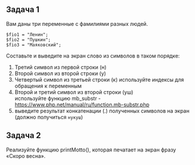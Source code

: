 ## Задача 1
Вам даны три переменные с фамилиями разных людей.  
```
$fio1 = "Ленин";
$fio2 = "Пушкин";
$fio3 = "Маяковский";
```
Составьте и выведите на экран слово из символов в таком порядке:  
1) Третий символ из первой строки  (н)
2) Второй символ из второй строки (у)
3) Четвертый символ из третьей строки (к)
используйте индексы для обращения к переменным
4) Второй и третий символ из второй строки (уш)  
используйте функцию mb_substr - https://www.php.net/manual/ru/function.mb-substr.php  
5) выведите результат конкатенации (.) полученных символов на экран  
(должно получиться `нукуш`)

## Задача 2
Реализуйте функцию printMotto(), которая печатает на экран фразу «Скоро весна». 
